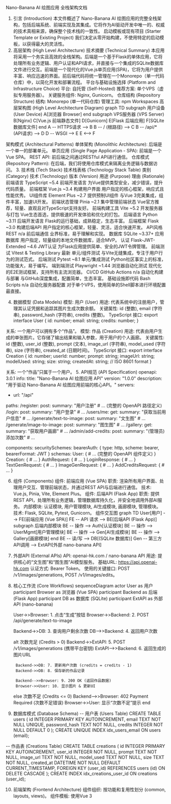 Nano-Banana AI 绘图应用 全栈架构文档
1. 引言 (Introduction)
本文件概述了 Nano-Banana AI 绘图应用的完整全栈架构，包括后端系统、前端实现及其集成。它将作为AI驱动开发中唯一的、权威的技术真相来源，确保整个技术栈的一致性。
启动模板或现有项目 (Starter Template or Existing Project)
我们决定从零开始构建，不使用特定的启动模板，以获得最大的灵活性。
2. 高层架构 (High Level Architecture)
技术摘要 (Technical Summary)
本应用将采用一个务实且高效的全栈架构。后端是一个基于Flask的单体应用，它将处理所有业务逻辑、用户认证和API请求，并直接与一个集成的SQLite数据库文件进行交互。前端是一个现代化的Vue.js单页应用(SPA)，它将为用户提供丰富、响应迅速的界面。前后端代码将统一管理在一个Monorepo（单一代码仓库）中，以简化开发和部署流程。
平台与基础设施选择 (Platform and Infrastructure Choice)
平台: 自托管 (Self-Hosted)
推荐方案: 单个VPS（虚拟专用服务器）。
关键服务组件: Nginx, Gunicorn。
仓库结构 (Repository Structure)
结构: Monorepo (单一代码仓库)
管理工具: npm Workspaces
高层架构图 (High Level Architecture Diagram)
graph TD
    subgraph 用户设备 (User Device)
        A[浏览器 Browser]
    end
    subgraph VPS服务器 (VPS Server)
        B[Nginx]
        C[Vue.js 前端静态文件]
        D[Gunicorn]
        E[Flask 后端应用]
        F[SQLite 数据库文件]
    end
    A -- HTTPS请求 --> B
    B -- / (根路径) --> C
    B -- /api/* (API请求) --> D
    D -- WSGI --> E
    E <--> F


架构模式 (Architectural Patterns)
单体架构 (Monolithic Architecture): 后端是一个单一的部署单元。
单页应用 (Single Page Application - SPA): 前端是一个Vue SPA。
REST API: 前后端之间通过RESTful API进行通信。
仓库模式 (Repository Pattern): 在后端，我们将使用仓库模式来隔离业务逻辑与数据访问。
3. 技术栈 (Tech Stack)
技术栈表格 (Technology Stack Table)
类别 (Category)
技术 (Technology)
版本 (Version)
用途 (Purpose)
理由 (Rationale)
前端语言
TypeScript
~5.4
前端开发语言
为Vue提供类型安全，减少错误，提升代码质量。
前端框架
Vue.js
~3.4
构建用户界面
用户指定的核心框架，响应式且性能优秀。
UI组件库
Element Plus
~2.7
提供预制UI组件
与Vue 3完美集成，组件丰富，加速UI开发。
前端状态管理
Pinia
~2.1
集中管理前端状态
Vue官方推荐，轻量、直观且对TypeScript支持友好。
前端构建工具
Vite
~5.2
开发服务器与打包
Vue生态首选，提供极速的开发体验和优化的打包。
后端语言
Python
~3.11
后端开发语言
Flask的运行基础，成熟稳定，生态丰富。
后端框架
Flask
~3.0
构建后端API
用户指定的核心框架，轻量、灵活，适合快速开发。
API风格
REST
n/a
前后端通信
业界标准，易于理解和实现。
数据库
SQLite
~3.37+
应用数据库
用户指定，轻量级的本地文件数据库，适合MVP。
认证
Flask-JWT-Extended
~4.6
JWT认证
为Flask应用提供简单、安全的JWT令牌管理。
前端测试
Vitest & Testing Library
最新
单元/组件测试
与Vite无缝集成，专注于用户行为的测试范式。
后端测试
Pytest
~8.1
单元/集成测试
Python社区事实上的标准，功能强大，易于编写。
端到端测试
Playwright
~1.44
浏览器自动化测试
现代化的E2E测试框架，支持所有主流浏览器。
CI/CD
GitHub Actions
n/a
自动化构建与部署
与GitHub深度集成，配置简单，生态丰富。
基础设施即代码
Bash Scripts
n/a
自动化服务器配置
对于单个VPS，使用简单的Shell脚本进行环境配置最直接。

4. 数据模型 (Data Models)
模型: 用户 (User)
用途: 代表系统中的注册用户，管理其认证凭据和追踪其图片生成次数余额。
关键属性: id (整数), email (字符串), password_hash (字符串), credits (整数)。
TypeScript 接口:
export interface User {
  id: number;
  email: string;
  credits: number;
}


关系: 一个用户可以拥有多个“作品”。
模型: 作品 (Creation)
用途: 代表由用户生成的单张图片。它存储了输出结果和输入参数，用于用户的个人画廊。
关键属性: id (整数), user_id (整数), prompt (文本), image_url (字符串), model_used (字符串), size (字符串), created_at (日期时间)。
TypeScript 接口:
export interface Creation {
  id: number;
  userId: number;
  prompt: string;
  imageUrl: string;
  modelUsed: string;
  size: string;
  createdAt: string; // ISO 8601 format
}


关系: 一个“作品”只属于一个用户。
5. API规范 (API Specification)
openapi: 3.0.1
info:
  title: "Nano-Banana AI 绘图应用 API"
  version: "1.0.0"
  description: "用于驱动 Nano-Banana AI 绘图应用前端的核心API。"
servers:
  - url: "/api"

paths:
  /register:
    post:
      summary: "用户注册"
      # ... (完整的 OpenAPI 路径定义)
  /login:
    post:
      summary: "用户登录"
      # ...
  /users/me:
    get:
      summary: "获取当前用户信息"
      # ...
  /generate/text-to-image:
    post:
      summary: "文生图"
      # ...
  /generate/image-to-image:
    post:
      summary: "图生图"
      # ...
  /gallery:
    get:
      summary: "获取用户画廊"
      # ...
  /admin/add-credits:
    post:
      summary: "(管理员) 添加次数"
      # ...

components:
  securitySchemes:
    bearerAuth: { type: http, scheme: bearer, bearerFormat: JWT }
  schemas:
    User: { # ... (完整的 OpenAPI 组件定义) }
    Creation: { # ... }
    AuthRequest: { # ... }
    LoginResponse: { # ... }
    TextGenRequest: { # ... }
    ImageGenRequest: { # ... }
    AddCreditsRequest: { # ... }


6. 组件 (Components)
组件: 前端应用 (Vue SPA)
职责: 渲染所有用户界面、处理用户交互、管理前端状态，并通过REST API与后端进行通信。
技术: Vue.js, Pinia, Vite, Element Plus。
组件: 后端API (Flask App)
职责: 提供REST API，处理所有业务逻辑，管理数据库持久化，并安全地调用外部AI服务。
内部模块: 认证模块, 用户管理模块, AI生成模块, 画廊模块, 管理模块。
技术: Flask, SQLite, Pytest, Gunicorn。
组件交互图
graph TD
    User[用户] --> FE[前端应用 (Vue SPA)]
    FE -- API 请求 --> BE[后端API (Flask App)]
    subgraph 后端内部模块
        BE -- 操作 --> Auth[认证模块]
        BE -- 操作 --> UserMgmt[用户管理模块]
        BE -- 操作 --> Gen[AI生成模块]
        BE -- 操作 --> Gallery[画廊模块]
    end
    BE -- 读/写 --> DB[(SQLite 数据库)]
    Gen -- 第三方API调用 --> ExtAPI[外部 nano-banana API]


7. 外部API (External APIs)
API: openai-hk.com / nano-banana API
用途: 提供核心的“文生图”和“图生图”AI模型服务。
基础URL: https://api.openai-hk.com
认证方式: Bearer Token。
使用的关键接口: POST /v1/images/generations, POST /v1/images/edits。
8. 核心工作流 (Core Workflows)
sequenceDiagram
    actor User as 用户
    participant Browser as 浏览器 (Vue SPA)
    participant Backend as 后端 (Flask App)
    participant DB as 数据库 (SQLite)
    participant ExtAPI as 外部API (nano-banana)
    
    User->>Browser: 1. 点击“生成”按钮
    Browser->>Backend: 2. POST /api/generate/text-to-image
    
    Backend->>DB: 3. 查询用户剩余次数
    DB-->>Backend: 4. 返回用户次数
    
    alt 次数充足 (Credits > 0)
        Backend->>ExtAPI: 5. POST /v1/images/generations (携带平台密钥)
        ExtAPI-->>Backend: 6. 返回生成的图片URL
        
        Backend->>DB: 7. 更新用户次数 (credits = credits - 1)
        Backend->>DB: 8. 保存新的作品记录
        
        Backend-->>Browser: 9. 200 OK (返回作品数据)
        Browser->>User: 10. 显示图片 & 更新UI
    else 次数不足 (Credits <= 0)
        Backend-->>Browser: 402 Payment Required (次数不足错误)
        Browser->>User: 显示“次数不足”提示
    end


9. 数据库模式 (Database Schema)
-- 用户表 (Users Table)
CREATE TABLE users (
    id INTEGER PRIMARY KEY AUTOINCREMENT,
    email TEXT NOT NULL UNIQUE,
    password_hash TEXT NOT NULL,
    credits INTEGER NOT NULL DEFAULT 0
);
CREATE UNIQUE INDEX idx_users_email ON users (email);

-- 作品表 (Creations Table)
CREATE TABLE creations (
    id INTEGER PRIMARY KEY AUTOINCREMENT,
    user_id INTEGER NOT NULL,
    prompt TEXT NOT NULL,
    image_url TEXT NOT NULL,
    model_used TEXT NOT NULL,
    size TEXT NOT NULL,
    created_at DATETIME NOT NULL DEFAULT CURRENT_TIMESTAMP,
    FOREIGN KEY (user_id) REFERENCES users (id) ON DELETE CASCADE
);
CREATE INDEX idx_creations_user_id ON creations (user_id);


10. 前端架构 (Frontend Architecture)
组件组织: 按功能和复用性划分 (common, layouts, views)。
组件模板: 使用Vue 3 <script setup> 语法和TypeScript。
状态管理: 使用Pinia，按功能模块划分store (user.ts, gallery.ts)。
路由架构: 使用 vue-router 并通过全局导航守卫实现受保护路由。
服务层: 配置全局 axios 实例，封装API请求。
11. 后端架构 (Backend Architecture)
服务架构: 使用Flask Blueprints按功能模块组织路由。
数据库架构: 使用仓库模式 (Repository Pattern) 隔离业务逻辑和数据库查询。
认证架构: 使用JWT进行无状态认证，通过 @jwt_required() 装饰器保护接口。
12. 统一的项目结构 (Unified Project Structure)
nano-banana-app/
├── apps/
│   ├── frontend/
│   └── backend/
├── docs/
├── packages/
│   └── shared-types/
└── package.json


13. 开发工作流 (Development Workflow)
本地设置: 详细说明了 git clone, npm install, pip install 等步骤。
开发命令: 定义了 npm run dev, npm run dev:frontend, npm run dev:backend 等脚本。
环境变量: 提供了 .env.example 模板。
14. 部署架构 (Deployment Architecture)
部署策略: 定义了如何将前端静态文件部署到Nginx，以及如何使用Gunicorn和systemd运行后端Flask应用。
CI/CD: 提供了使用GitHub Actions的自动化部署流水线示例。
15. 安全与性能 (Security and Performance)
安全要求: 包括CSP, XSS防护, 密码哈希, 速率限制, 密钥管理等。
性能优化: 包括代码分割, 图片懒加载, 浏览器缓存, 数据库索引等。
16. 测试策略 (Testing Strategy)
测试金字塔: 定义了单元测试、集成测试、端到端测试的策略。
测试示例: 为Vitest, Pytest, Playwright提供了代码示例。
17. 编码规范 (Coding Standards)
关键规则: 强制类型共享、使用服务层和仓库层等。
命名约定: 为文件、变量、CSS、API路由、数据库表提供了统一的命名约定。
18. 错误处理策略 (Error Handling Strategy)
错误流程: 使用序列图展示了统一的错误处理流程。
错误响应格式: 定义了标准的JSON错误响应体。
实现示例: 提供了前后端的错误处理代码示例。
19. 监控与可观测性 (Monitoring and Observability)
监控技术栈: 推荐使用Sentry, Flask日志, systemd进程监控和UptimeRobot进行健康检查。
关键指标: 列出了需要关注的前后端关键性能和健康指标。

